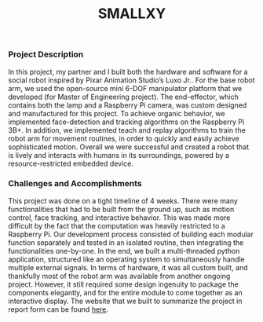 ﻿---
layout: default
title: SMALLXY
category: portfolio
modal-id: 13
vid1: <div class="video-container"> <iframe class="video" src="https://www.youtube.com/embed/F3nrNjeLUbU" allowfullscreen></iframe> </div>
vid2: null
img: Small_XY/smallxy.jpg
img2: Small_XY/smallxy_big.jpg 
img3: Small_XY/IMG_1727.jpg
img4: Small_XY/IMG_1726.jpg 
img5: Small_XY/smallxt.jpg 
project-date: 2016
languages:
- C++
- Python
concepts:
- Human Robot Interaction
- Computer Vision
- Robot Manipulators
- Electrical Design
tools:
- Autodesk Inventor
- Linux
- Open CV
---

### Project Description

In this project, my partner and I built both the hardware and software for a social robot inspired by Pixar Animation Studio’s Luxo Jr.. For the base robot arm, we used the open-source mini 6-DOF manipulator platform that we developed (for Master of Engineering project). The end-effector, which contains both the lamp and a Raspberry Pi camera, was custom designed and manufactured for this project. To achieve organic behavior, we implemented face-detection and tracking algorithms on the Raspberry Pi 3B+. In addition, we implemented teach and replay algorithms to train the robot arm for movement routines, in order to quickly and easily achieve sophisticated motion. Overall we were successful and created a robot that is lively and interacts with humans in its surroundings, powered by a resource-restricted embedded device.

### Challenges and Accomplishments

This project was done on a tight timeline of 4 weeks. There were many functionalities that had to be built from the ground up, such as motion control, face tracking, and interactive behavior. This was made more difficult by the fact that the computation was heavily restricted to a Raspberry Pi. Our development process consisted of building each modular function separately and tested in an isolated routine, then integrating the functionalities one-by-one. In the end, we built a multi-threaded python application, structured like an operating system to simultaneously handle multiple external signals. In terms of hardware, it was all custom built, and thankfully most of the robot arm was available from another ongoing project. However, it still required some design ingenuity to package the components elegantly, and for the entire module to come together as an interactive display. The website that we built to summarize the project in report form can be found <a href="https://courses.ece.cornell.edu/ece5990/ECE5725_Fall2019_Projects/Dec_04_Demo/Pixar_Lamp/Website/index.html#" target="_blank">here</a>.
